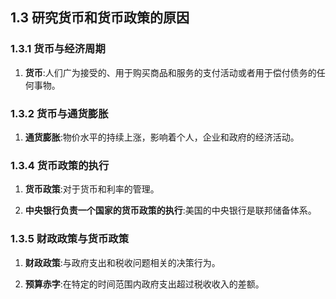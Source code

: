 ## 1.3 研究货币和货币政策的原因

### 1.3.1 货币与经济周期

1. **货币**:人们广为接受的、用于购买商品和服务的支付活动或者用于偿付债务的任何事物。

### 1.3.2 货币与通货膨胀

1. **通货膨胀**:物价水平的持续上涨，影响着个人，企业和政府的经济活动。

### 1.3.4 货币政策的执行

1. **货币政策**:对于货币和利率的管理。

2. **中央银行负责一个国家的货币政策的执行**:美国的中央银行是联邦储备体系。

### 1.3.5 财政政策与货币政策

1. **财政政策**:与政府支出和税收问题相关的决策行为。

2. **预算赤字**:在特定的时间范围内政府支出超过税收收入的差额。

